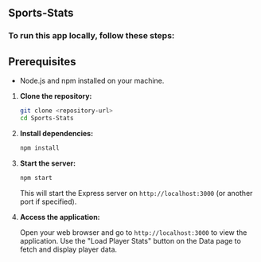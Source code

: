 ## Sports-Stats

### To run this app locally, follow these steps:

## Prerequisites

- Node.js and npm installed on your machine.

1. **Clone the repository:**

    ```bash
    git clone <repository-url>
    cd Sports-Stats
    ```

2. **Install dependencies:**

    ```bash
    npm install
    ```

3. **Start the server:**

    ```bash
    npm start
    ```

    This will start the Express server on `http://localhost:3000` (or another port if specified).

4. **Access the application:**

    Open your web browser and go to `http://localhost:3000` to view the application. Use the "Load Player Stats" button on the Data page to fetch and display player data.
